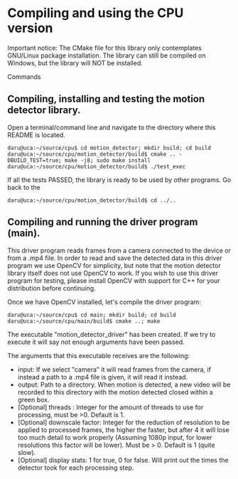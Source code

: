 # Compiling and using the CPU version

Important notice: The CMake file for this library only contemplates GNU/Linux package installation. The library can still be compiled on Windows, but the library will NOT be installed.

Commands 

## Compiling, installing and testing the motion detector library.

Open a terminal/command line and navigate to the directory where this README is located.
```console
daru@uca:~/source/cpu$ cd motion_detector; mkdir build; cd build
daru@uca:~/source/cpu/motion_detector/build$ cmake .. -DBUILD_TEST=true; make -j8; sudo make install
daru@uca:~/source/cpu/motion_detector/build$ ./test_exec
```
If all the tests PASSED, the library is ready to be used by other programs. Go back to the
```console
daru@uca:~/source/cpu/motion_detector/build$ cd ../..
```

## Compiling and running the driver program (main).

This driver program reads frames from a camera connected to the device or from a .mp4 file.
In order to read and save the detected data in this driver program we use OpenCV for simplicity, but note that the motion detector library itself does not use OpenCV to work.
If you wish to use this driver program for testing, please install OpenCV with support for C++ for your distribution before continuing.

Once we have OpenCV installed, let's compile the driver program:
```console
daru@uca:~/source/cpu$ cd main; mkdir build; cd build
daru@uca:~/source/cpu/main/build$ cmake ..; make
```
The executable "motion_detector_driver" has been created.
If we try to execute it will say not enough arguments have been passed.

The arguments that this executable receives are the following:
 * input: If we select "camera" it will read frames from the camera, if instead a path to a .mp4 file is given, it will read it instead.
 * output: Path to a directory. When motion is detected, a new video will be recorded to this directory with the motion detected closed within a green box.
 * [Optional] threads : Integer for the amount of threads to use for processing, must be >0. Default is 1.
 * [Optional] downscale factor: Integer for the reduction of resolution to be applied to processed frames, the higher the faster, but after 4 it will lose too much detail to work properly (Assuming 1080p input, for lower resolutions this factor will be lower). Must be > 0. Default is 1 (quite slow).
 * [Optional] display stats: 1 for true, 0 for false. Will print out the times the detector took for each processing step.